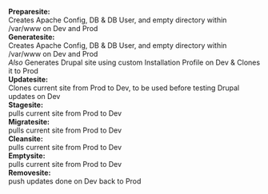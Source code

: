 <b>Preparesite:</b><br>
Creates Apache Config, DB & DB User, and empty directory within /var/www on Dev and Prod<br>
<b>Generatesite:</b><br>
Creates Apache Config, DB & DB User, and empty directory within /var/www on Dev and Prod<br>
<i>Also</i> Generates Drupal site using custom Installation Profile on Dev & Clones it to Prod<br>
<b>Updatesite:</b><br>
Clones current site from Prod to Dev, to be used before testing Drupal updates on Dev<br>
<b>Stagesite:</b><br>
pulls current site from Prod to Dev<br>
<b>Migratesite:</b><br>
pulls current site from Prod to Dev<br>
<b>Cleansite:</b><br>
pulls current site from Prod to Dev<br>
<b>Emptysite:</b><br>
pulls current site from Prod to Dev<br>
<b>Removesite:</b><br>
push updates done on Dev back to Prod

